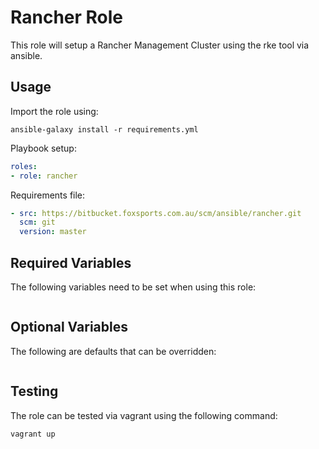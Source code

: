 # Rancher Role

This role will setup a Rancher Management Cluster using the rke tool via ansible.

## Usage

Import the role using:

```shell
ansible-galaxy install -r requirements.yml
```

Playbook setup:

```yaml
roles:
- role: rancher
```

Requirements file:

```yaml
- src: https://bitbucket.foxsports.com.au/scm/ansible/rancher.git
  scm: git
  version: master
```

## Required Variables

The following variables need to be set when using this role:

```yaml

```

## Optional Variables

The following are defaults that can be overridden:

```yaml

```

## Testing

The role can be tested via vagrant using the following command:

```shell
vagrant up
```

